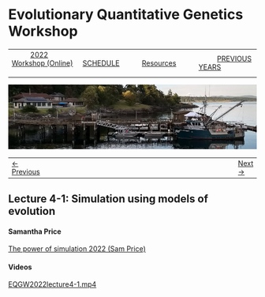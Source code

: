 
# Evolutionary Quantitative Genetics Workshop #

|        |        |        |    |
|--------|---------------------------------------------|--------------------|------------------------------------------|
| &nbsp;&nbsp;&nbsp;&nbsp;&nbsp;&nbsp;&nbsp;&nbsp;&nbsp; [2022 Workshop (Online)](/index.html) &nbsp;&nbsp;&nbsp;&nbsp;&nbsp;&nbsp;&nbsp;&nbsp;&nbsp; | &nbsp;&nbsp;&nbsp;&nbsp;&nbsp;&nbsp;&nbsp;&nbsp;&nbsp;&nbsp;&nbsp;&nbsp; [SCHEDULE](schedule.html) &nbsp;&nbsp;&nbsp;&nbsp;&nbsp;&nbsp;&nbsp;&nbsp;&nbsp; | &nbsp;&nbsp;&nbsp;&nbsp;&nbsp;&nbsp;&nbsp;&nbsp;&nbsp;&nbsp;&nbsp;&nbsp; [Resources](resources.html) &nbsp;&nbsp;&nbsp;&nbsp;&nbsp;&nbsp;&nbsp;&nbsp;&nbsp; | &nbsp;&nbsp;&nbsp;&nbsp;&nbsp;&nbsp;&nbsp;&nbsp;&nbsp; [PREVIOUS YEARS](previous.html) &nbsp;&nbsp;&nbsp;&nbsp;&nbsp;&nbsp; |


<div align="left">
<img src="/media/FHLimage2018b.jpg" alt="FHL waterfront in 2018">
</div>

<table><tr><td><a href="exercise4-1.html">&larr; Previous</a></td><td width="772">&nbsp;</td><td> <a href="lecture4-2.html">Next &rarr;</a></td></tr></table>

  

## Lecture 4-1: Simulation using models of evolution ##

#### Samantha Price ####
  
[The power of simulation 2022 (Sam Price)](https://drive.google.com/file/d/13DZ4GRUl_byd49wIrK8kiMNUi7RXJoAT/view?usp=sharing)


#### Videos ####

[EQGW2022lecture4-1.mp4](https://vimeo.com/732627574)
